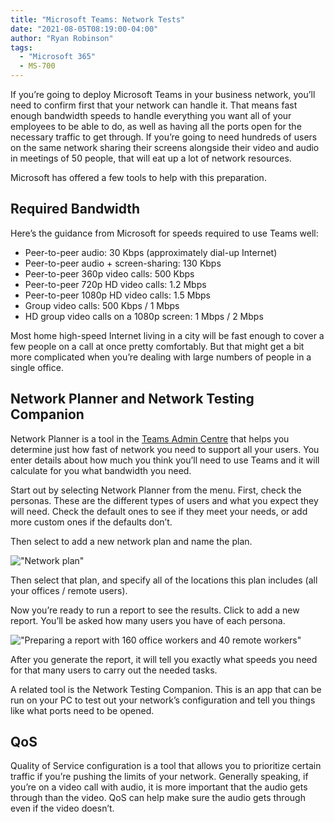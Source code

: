 ```yaml
---
title: "Microsoft Teams: Network Tests"
date: "2021-08-05T08:19:00-04:00"
author: "Ryan Robinson"
tags:
  - "Microsoft 365"
  - MS-700
---
```


If you’re going to deploy Microsoft Teams in your business network, you’ll need to confirm first that your network can handle it. That means fast enough bandwidth speeds to handle everything you want all of your employees to be able to do, as well as having all the ports open for the necessary traffic to get through. If you’re going to need hundreds of users on the same network sharing their screens alongside their video and audio in meetings of 50 people, that will eat up a lot of network resources.

Microsoft has offered a few tools to help with this preparation.

## Required Bandwidth

Here’s the guidance from Microsoft for speeds required to use Teams well:

- Peer-to-peer audio: 30 Kbps (approximately dial-up Internet)
- Peer-to-peer audio + screen-sharing: 130 Kbps
- Peer-to-peer 360p video calls: 500 Kbps
- Peer-to-peer 720p HD video calls: 1.2 Mbps
- Peer-to-peer 1080p HD video calls: 1.5 Mbps
- Group video calls: 500 Kbps / 1 Mbps
- HD group video calls on a 1080p screen: 1 Mbps / 2 Mbps

Most home high-speed Internet living in a city will be fast enough to cover a few people on a call at once pretty comfortably. But that might get a bit more complicated when you’re dealing with large numbers of people in a single office.

## Network Planner and Network Testing Companion

Network Planner is a tool in the [Teams Admin Centre](https://admin.teams.microsoft.com/) that helps you determine just how fast of network you need to support all your users. You enter details about how much you think you’ll need to use Teams and it will calculate for you what bandwidth you need.

Start out by selecting Network Planner from the menu. First, check the personas. These are the different types of users and what you expect they will need. Check the default ones to see if they meet your needs, or add more custom ones if the defaults don’t.

Then select to add a new network plan and name the plan.

!["Network plan"](./network-planner-1.png)

Then select that plan, and specify all of the locations this plan includes (all your offices / remote users).

Now you’re ready to run a report to see the results. Click to add a new report. You’ll be asked how many users you have of each persona.

!["Preparing a report with 160 office workers and 40 remote workers"](./network-planner-2.png)

After you generate the report, it will tell you exactly what speeds you need for that many users to carry out the needed tasks.

A related tool is the Network Testing Companion. This is an app that can be run on your PC to test out your network’s configuration and tell you things like what ports need to be opened.

## QoS

Quality of Service configuration is a tool that allows you to prioritize certain traffic if you’re pushing the limits of your network. Generally speaking, if you’re on a video call with audio, it is more important that the audio gets through than the video. QoS can help make sure the audio gets through even if the video doesn’t.
